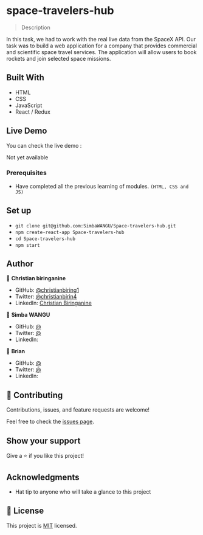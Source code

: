 # space-travelers-hub

> Description

In this task, we had to work with the real live data from the SpaceX API. Our task was to build a web application for a company that provides commercial and scientific space travel services. The application will allow users to book rockets and join selected space missions.

## Built With

- HTML
- CSS
- JavaScript
- React / Redux

## Live Demo

You can check the live demo :

Not yet available

### Prerequisites

- Have completed all the previous learning of modules.
  `(HTML, CSS and JS)`

## Set up

- `git clone git@github.com:SimbaWANGU/Space-travelers-hub.git`
- `npm create-react-app Space-travelers-hub`
- `cd Space-travelers-hub`
- `npm start`

## Author

👤 **Christian biringanine**

- GitHub: [@christianbiring1](https://github.com/christianbiring1)
- Twitter: [@christianbirin4](https://twitter.com/christianbirin4)
- LinkedIn: [Christian Biringanine](https://linkedin.com/in/christian-biringanine/)

👤 **Simba WANGU**

- GitHub: [@](https://github.com/SimbaWANGU)
- Twitter: [@](https://twitter.com/)
- LinkedIn: [](https://linkedin.com/in//)

👤 **Brian**

- GitHub: [@](https://github.com/christianbiring1)
- Twitter: [@](https://twitter.com/christianbirin4)
- LinkedIn: [](https://linkedin.com/in/christian-biringanine/)

## 🤝 Contributing

Contributions, issues, and feature requests are welcome!

Feel free to check the [issues page](../../issues/).

## Show your support

Give a ⭐️ if you like this project!

## Acknowledgments

- Hat tip to anyone who will take a glance to this project

## 📝 License

This project is [MIT](./MIT.md) licensed.
